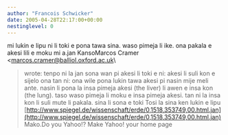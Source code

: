 ```yaml
---
author: "Francois Schwicker"
date: 2005-04-28T22:17:00+00:00
nestinglevel: 0
---
```

mi lukin e lipu ni li toki e pona tawa sina. waso pimeja li ike. ona pakala e akesi lili e moku mi a.jan KansoMarcos Cramer <[marcos.cramer@balliol.oxford.ac.uk](mailto://marcos.cramer@balliol.oxford.ac.uk)\
> wrote:
tenpo ni la jan sona wan pi akesi li toki e ni: akesi li suli kon e sijelo ona tan ni: ona wile pona lukin tawa akesi pi nasin mije meli ante. nasin li pona la insa pimeja akesi (the liver) li awen e insa kon (the lung). taso waso pimeja li moku e insa pimeja akesi. tan ni la insa kon li suli mute li pakala. sina li sona e toki Tosi la sina ken lukin e lipu [http://www.spiegel.de/wissenschaft/erde/0,1518,353749,00.html.jan](http://www.spiegel.de/wissenschaft/erde/0,1518,353749,00.html.jan) Mako.Do you Yahoo!? Make Yahoo! your home page